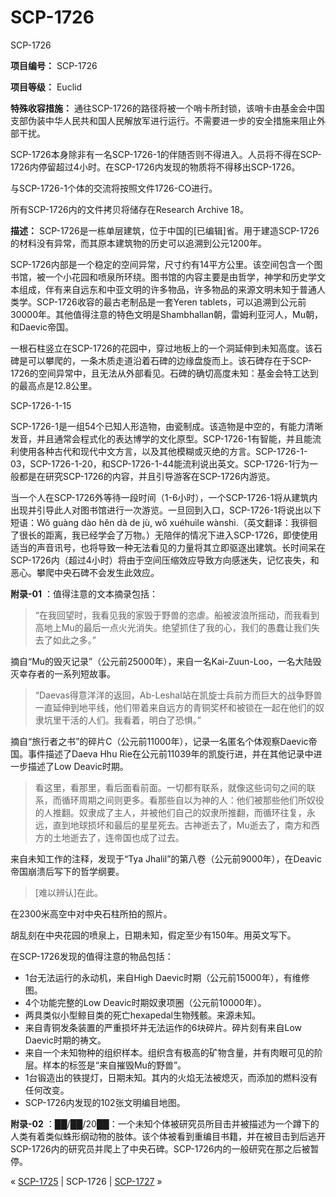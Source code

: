 # SCP-1726
                        




SCP-1726



**项目编号：** SCP-1726

**项目等级：** Euclid

**特殊收容措施：** 通往SCP-1726的路径将被一个哨卡所封锁，该哨卡由基金会中国支部伪装中华人民共和国人民解放军进行运行。不需要进一步的安全措施来阻止外部干扰。

SCP-1726本身除非有一名SCP-1726-1的伴随否则不得进入。人员将不得在SCP-1726内停留超过4小时。在SCP-1726内发现的物质将不得移出SCP-1726。

与SCP-1726-1个体的交流将按照文件1726-CO进行。

所有SCP-1726内的文件拷贝将储存在Research Archive 18。

**描述：** SCP-1726是一栋单层建筑，位于中国的[已编辑]省。用于建造SCP-1726的材料没有异常，而其原本建筑物的历史可以追溯到公元1200年。

SCP-1726内部是一个稳定的空间异常，尺寸约有14平方公里。该空间包含一个图书馆，被一个小花园和喷泉所环绕。图书馆的内容主要是由哲学，神学和历史学文本组成，伴有来自远东和中亚文明的许多物品，许多物品的来源文明未知于普通人类学。SCP-1726收容的最古老制品是一套Yeren tablets，可以追溯到公元前30000年。其他值得注意的特色文明是Shambhallan朝，雷姆利亚河人，Mu朝，和Daevic帝国。

一根石柱竖立在SCP-1726的花园中，穿过地板上的一个洞延伸到未知高度。该石碑是可以攀爬的，一条木质走道沿着石碑的边缘盘旋而上。该石碑存在于SCP-1726的空间异常中，且无法从外部看见。石碑的确切高度未知：基金会特工达到的最高点是12.8公里。



SCP-1726-1-15



SCP-1726-1是一组54个已知人形造物，由瓷制成。该造物是中空的，有能力清晰发音，并且通常会程式化的表达博学的文化原型。SCP-1726-1有智能，并且能流利使用各种古代和现代中文方言，以及其他模糊或灭绝的方言。SCP-1726-1-03，SCP-1726-1-20，和SCP-1726-1-44能流利说出英文。SCP-1726-1行为一般都是在研究SCP-1726的内容，并且引导游客在SCP-1726内游览。

当一个人在SCP-1726外等待一段时间（1-6小时），一个SCP-1726-1将从建筑内出现并引导此人对图书馆进行一次游览。一旦回到入口，SCP-1726-1将说出以下短语：Wǒ guàng dào hěn dà de jù, wǒ xuéhuìle wànshì.（英文翻译：我徘徊了很长的距离，我已经学会了万物。）无陪伴的情况下进入SCP-1726，即使使用适当的声音讯号，也将导致一种无法看见的力量将其立即驱逐出建筑。长时间呆在SCP-1726内（超过4小时）将由于空间压缩效应导致方向感迷失，记忆丧失，和恶心。攀爬中央石碑不会发生此效应。

**附录-01** ：值得注意的文本摘录包括：


> “在我回望时，我看见我的家毁于野兽的恣虐。船被波浪所摇动，而我看到高地上Mu的最后一点火光消失。绝望抓住了我的心，我们的愚蠢让我们失去了如此之多。”
> 

摘自“Mu的毁灭记录”（公元前25000年），来自一名Kai-Zuun-Loo，一名大陆毁灭幸存者的一系列短故事。


> “Daevas得意洋洋的返回，Ab-Leshal站在凯旋士兵前方而巨大的战争野兽一直延伸到地平线，他们带着来自远方的青铜奖杯和被锁在一起在他们的奴隶坑里干活的人们。我看着，明白了恐惧。”
> 

摘自“旅行者之书”的碎片C（公元前11000年），记录一名匿名个体观察Daevic帝国。事件描述了Daeva Hhu Rie在公元前11039年的凯旋行进，并在其他记录中进一步描述了Low Deavic时期。


> 看这里，看那里，看后面看前面。一切都有联系，就像这些词句之间的联系，而循环周期之间则更多。看那些自以为神的人：他们被那些他们所奴役的人推翻。奴隶成了主人，并被他们自己的奴隶所推翻，而循环往复，永远，直到地球损坏和最后的星星死去。古神逝去了，Mu逝去了，南方和西方的土地逝去了，连帝国也成了过去。
> 

来自未知工作的注释，发现于“Tya Jhalil”的第八卷（公元前9000年），在Deavic帝国崩溃后写下的哲学纲要。


> [难以辨认]在此。
> 



在2300米高空中对中央石柱所拍的照片。



胡乱刻在中央花园的喷泉上，日期未知，假定至少有150年。用英文写下。

在SCP-1726发现的值得注意的物品包括：

- 1台无法运行的永动机，来自High Daevic时期（公元前15000年），有维修图。
- 4个功能完整的Low Deavic时期奴隶项圈（公元前10000年）。
- 两具类似小型鲸目类的死亡hexapedal生物残骸。来源未知。
- 来自青铜发条装置的严重损坏并无法运作的6块碎片。碎片刻有来自Low Daevic时期的祷文。
- 来自一个未知物种的组织样本。组织含有极高的矿物含量，并有肉眼可见的阶层。样本的标签是“来自摧毁Mu的野兽”。
- 1台锻造出的铁提灯，日期未知。其内的火焰无法被熄灭，而添加的燃料没有任何改变。
- SCP-1726内发现的102张文明编目地图。

**附录-02** ：██/██/20██：一个未知个体被研究员所目击并被描述为一个蹲下的人类有着类似蛛形纲动物的肢体。该个体被看到重编目书籍，并在被目击到后逃开SCP-1726内的研究员并爬上了中央石碑。SCP-1726内的一般研究在那之后被暂停。



« [SCP-1725](/scp-1725) | SCP-1726 | [SCP-1727](/scp-1727) »





                    